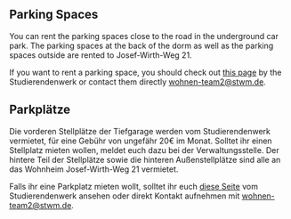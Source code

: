 <!-- English -->
## Parking Spaces
You can rent the parking spaces close to the road in the underground car park. The parking spaces at the back of the dorm as well as the parking spaces outside are rented to Josef-Wirth-Weg 21. 

If you want to rent a parking space, you should check out [this page](https://www.studentenwerk-muenchen.de/en/accommodation/parking-spaces/) by the Studierendenwerk or contact them directly [wohnen-team2@stwm.de](mailto:wohnen-team2@stwm.de).

<!-- Deutsch -->
## Parkplätze
Die vorderen Stellplätze der Tiefgarage werden vom Studierendenwerk vermietet, für eine Gebühr von ungefähr 20€ im Monat. Solltet ihr einen Stellplatz mieten wollen, meldet euch dazu bei der Verwaltungsstelle. Der hintere Teil der Stellplätze sowie die hinteren Außenstellplätze sind alle an das Wohnheim Josef-Wirth-Weg 21 vermietet.

Falls ihr eine Parkplatz mieten wollt, solltet ihr euch [diese Seite](https://www.studentenwerk-muenchen.de/wohnen/guenstige-parkplaetze-mieten/) vom Studierendenwerk ansehen oder direkt Kontakt aufnehmen mit [wohnen-team2@stwm.de](mailto:wohnen-team2@stwm.de).